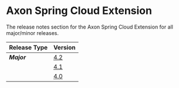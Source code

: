 # Axon Spring Cloud Extension

The release notes section for the Axon Spring Cloud Extension for all major/minor releases.

| Release Type | Version |
| :--- | :--- |
| _**Major**_ | [4.2](rn-springcloud-major-releases.md#release-4-2) |
|  | [4.1](rn-springcloud-major-releases.md#release-4-1) |
|  | [4.0](rn-springcloud-major-releases.md#release-4-0) |
